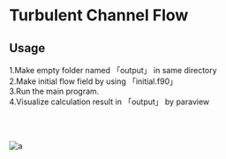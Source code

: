 # Turbulent Channel Flow
## Usage
1.Make empty folder named 「output」 in same directory <br>
2.Make initial flow field by using 「initial.f90」<br>
3.Run the main program. <br>
4.Visualize calculation result in 「output」 by paraview <br>

<br>
<br>




![a](https://github.com/user-attachments/assets/927e560d-02c8-4c75-882b-978eba3d5053)
